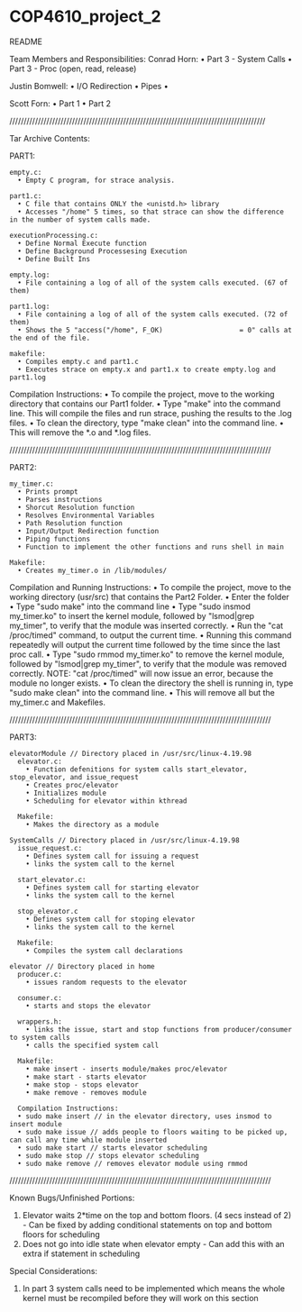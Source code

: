 # COP4610_project_2
README

Team Members and Responsibilities:
  Conrad Horn:
    • Part 3 - System Calls
    • Part 3 - Proc (open, read, release)
  
  Justin Bomwell:
    • I/O Redirection
    • Pipes
    • 

  Scott Forn:
    • Part 1
    • Part 2
  
  //////////////////////////////////////////////////////////////////////////////////////////

  
Tar Archive Contents:

  PART1:
    
    empty.c:  
      • Empty C program, for strace analysis.
  
    part1.c:
      • C file that contains ONLY the <unistd.h> library
      • Accesses "/home" 5 times, so that strace can show the difference in the number of system calls made.
  
    executionProcessing.c:
      • Define Normal Execute function
      • Define Background Processesing Execution
      • Define Built Ins
  
    empty.log:
      • File containing a log of all of the system calls executed. (67 of them)
  
    part1.log:
      • File containing a log of all of the system calls executed. (72 of them)
      • Shows the 5 "access("/home", F_OK)                   = 0" calls at the end of the file.
    
    makefile:
      • Compiles empty.c and part1.c
      • Executes strace on empty.x and part1.x to create empty.log and part1.log
      
Compilation Instructions:
    • To compile the project, move to the working directory that contains our Part1 folder.
    • Type "make" into the command line. This will compile the files and run strace, pushing the results to the .log files. 
    • To clean the directory, type "make clean" into the command line.
    • This will remove the *.o and *.log files.
  
  
  ////////////////////////////////////////////////////////////////////////////////////////////
  
  
  PART2:
    
    my_timer.c:
      • Prints prompt
      • Parses instructions
      • Shorcut Resolution function
      • Resolves Environmental Variables
      • Path Resolution function
      • Input/Output Redirection function
      • Piping functions
      • Function to implement the other functions and runs shell in main
  
    Makefile:
      • Creates my_timer.o in /lib/modules/

   Compilation and Running Instructions:
    • To compile the project, move to the working directory (usr/src) that contains the Part2 Folder.
    • Enter the folder
    • Type "sudo make" into the command line
    • Type "sudo insmod my_timer.ko" to insert the kernel module, followed by "lsmod|grep my_timer", to verify that the module was inserted correctly.
    • Run the "cat /proc/timed" command, to output the current time.
    • Running this command repeatedly will output the current time followed by the time since the last proc call.
    • Type "sudo rmmod my_timer.ko" to remove the kernel module, followed by "lsmod|grep my_timer", to verify that the module was removed correctly. NOTE: "cat /proc/timed" will now issue an error, because the module no longer exists.
    • To clean the directory the shell is running in, type "sudo make clean" into the command line.
    • This will remove all but the my_timer.c and Makefiles.
  
  
  ////////////////////////////////////////////////////////////////////////////////////////////
  
  
  PART3:
  
    elevatorModule // Directory placed in /usr/src/linux-4.19.98
      elevator.c:
        • Function defenitions for system calls start_elevator, stop_elevator, and issue_request
        • Creates proc/elevator 
        • Initializes module
        • Scheduling for elevator within kthread
  
      Makefile:
        • Makes the directory as a module
  
    SystemCalls // Directory placed in /usr/src/linux-4.19.98    
      issue_request.c:
        • Defines system call for issuing a request
        • links the system call to the kernel
        
      start_elevator.c:
        • Defines system call for starting elevator
        • links the system call to the kernel
        
      stop_elevator.c
        • Defines system call for stoping elevator
        • links the system call to the kernel
        
      Makefile: 
        • Compiles the system call declarations
        
    elevator // Directory placed in home
      producer.c:
        • issues random requests to the elevator
        
      consumer.c:
        • starts and stops the elevator
        
      wrappers.h:
        • links the issue, start and stop functions from producer/consumer to system calls
        • calls the specified system call
        
      Makefile:
        • make insert - inserts module/makes proc/elevator
        • make start - starts elevator
        • make stop - stops elevator
        • make remove - removes module
        
      Compilation Instructions:
      • sudo make insert // in the elevator directory, uses insmod to insert module
      • sudo make issue // adds people to floors waiting to be picked up, can call any time while module inserted
      • sudo make start // starts elevator scheduling
      • sudo make stop // stops elevator scheduling
      • sudo make remove // removes elevator module using rmmod
      
  
  ////////////////////////////////////////////////////////////////////////////////////////////
    
    
Known Bugs/Unfinished Portions: 
  1. Elevator waits 2*time on the top and bottom floors. (4 secs instead of 2)
    - Can be fixed by adding conditional statements on top and bottom floors for scheduling
  2. Does not go into idle state when elevator empty
    - Can add this with an extra if statement in scheduling 

Special Considerations: 
  1. In part 3 system calls need to be implemented which means the whole kernel must be recompiled before they will work on this section
